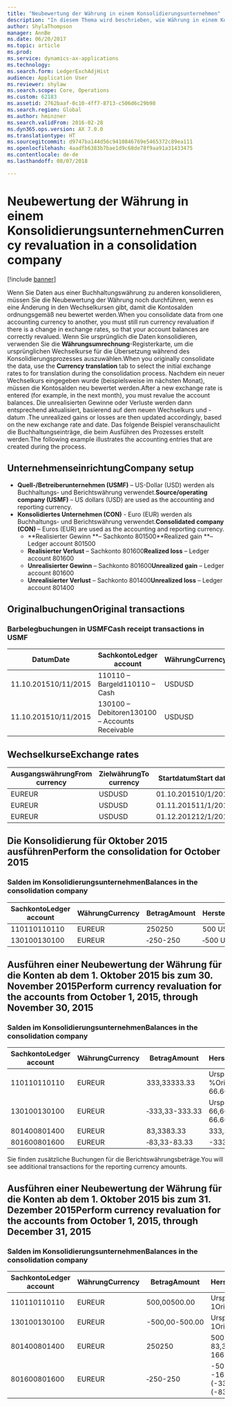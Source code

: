 ```yaml
---
title: "Neubewertung der Währung in einem Konsolidierungsunternehmen"
description: "In diesem Thema wird beschrieben, wie Währung in einem Konsolidierungsunternehmen neu bewertet werden."
author: ShylaThompson
manager: AnnBe
ms.date: 06/20/2017
ms.topic: article
ms.prod: 
ms.service: dynamics-ax-applications
ms.technology: 
ms.search.form: LedgerExchAdjHist
audience: Application User
ms.reviewer: shylaw
ms.search.scope: Core, Operations
ms.custom: 62183
ms.assetid: 2762baaf-0c10-4ff7-8713-c506d6c29b98
ms.search.region: Global
ms.author: hminzner
ms.search.validFrom: 2016-02-28
ms.dyn365.ops.version: AX 7.0.0
ms.translationtype: HT
ms.sourcegitcommit: d9747ba144d56c9410846769e5465372c89ea111
ms.openlocfilehash: 4aadfb6383b7bae1d9c68de78f9aa91a31433475
ms.contentlocale: de-de
ms.lasthandoff: 08/07/2018

---
```


# <a name="currency-revaluation-in-a-consolidation-company"></a><span data-ttu-id="9a2a1-103">Neubewertung der Währung in einem Konsolidierungsunternehmen</span><span class="sxs-lookup"><span data-stu-id="9a2a1-103">Currency revaluation in a consolidation company</span></span>

[!include [banner](../includes/banner.md)]

<span data-ttu-id="9a2a1-104">Wenn Sie Daten aus einer Buchhaltungswährung zu anderen konsolidieren, müssen Sie die Neubewertung der Währung noch durchführen, wenn es eine Änderung in den Wechselkursen gibt, damit die Kontosalden ordnungsgemäß neu bewertet werden.</span><span class="sxs-lookup"><span data-stu-id="9a2a1-104">When you consolidate data from one accounting currency to another, you must still run currency revaluation if there is a change in exchange rates, so that your account balances  are correctly revalued.</span></span> <span data-ttu-id="9a2a1-105">Wenn Sie ursprünglich die Daten konsolidieren, verwenden Sie die **Währungsumrechnung**-Registerkarte, um die ursprünglichen Wechselkurse für die Übersetzung während des Konsolidierungsprozesses auszuwählen.</span><span class="sxs-lookup"><span data-stu-id="9a2a1-105">When you originally consolidate the data, use the **Currency translation** tab to select the initial exchange rates to for translation during the consolidation process.</span></span> <span data-ttu-id="9a2a1-106">Nachdem ein neuer Wechselkurs eingegeben wurde (beispielsweise im nächsten Monat), müssen die Kontosalden neu bewertet werden.</span><span class="sxs-lookup"><span data-stu-id="9a2a1-106">After a new exchange rate is entered (for example, in the next month), you must revalue the account balances.</span></span> <span data-ttu-id="9a2a1-107">Die unrealisierten Gewinne oder Verluste werden dann entsprechend aktualisiert, basierend auf dem neuen Wechselkurs und -datum .</span><span class="sxs-lookup"><span data-stu-id="9a2a1-107">The unrealized gains or losses are then updated accordingly, based on the new exchange rate and date.</span></span> <span data-ttu-id="9a2a1-108">Das folgende Beispiel veranschaulicht die Buchhaltungseinträge, die beim Ausführen des Prozesses erstellt werden.</span><span class="sxs-lookup"><span data-stu-id="9a2a1-108">The following example illustrates the accounting entries that are created during the process.</span></span>

## <a name="company-setup"></a><span data-ttu-id="9a2a1-109">Unternehmenseinrichtung</span><span class="sxs-lookup"><span data-stu-id="9a2a1-109">Company setup</span></span>
-   <span data-ttu-id="9a2a1-110">**Quell-/Betreiberunternehmen (USMF)** – US-Dollar (USD) werden als Buchhaltungs- und Berichtswährung verwendet.</span><span class="sxs-lookup"><span data-stu-id="9a2a1-110">**Source/operating company (USMF)** – US dollars (USD) are used as the accounting and reporting currency.</span></span>
-   <span data-ttu-id="9a2a1-111">**Konsolidiertes Unternehmen (CON)** - Euro (EUR) werden als Buchhaltungs- und Berichtswährung verwendet.</span><span class="sxs-lookup"><span data-stu-id="9a2a1-111">**Consolidated company (CON)** – Euros (EUR) are used as the accounting and reporting currency.</span></span>
    -   <span data-ttu-id="9a2a1-112">**Realisierter Gewinn **– Sachkonto 801500</span><span class="sxs-lookup"><span data-stu-id="9a2a1-112">**Realized gain **– Ledger account 801500</span></span>
    -   <span data-ttu-id="9a2a1-113">**Realisierter Verlust** – Sachkonto 801600</span><span class="sxs-lookup"><span data-stu-id="9a2a1-113">**Realized loss** – Ledger account 801600</span></span>
    -   <span data-ttu-id="9a2a1-114">**Unrealisierter Gewinn** – Sachkonto 801600</span><span class="sxs-lookup"><span data-stu-id="9a2a1-114">**Unrealized gain** – Ledger account 801600</span></span>
    -   <span data-ttu-id="9a2a1-115">**Unrealisierter Verlust** – Sachkonto 801400</span><span class="sxs-lookup"><span data-stu-id="9a2a1-115">**Unrealized loss** – Ledger account 801400</span></span>

## <a name="original-transactions"></a><span data-ttu-id="9a2a1-116">Originalbuchungen</span><span class="sxs-lookup"><span data-stu-id="9a2a1-116">Original transactions</span></span>
### <a name="cash-receipt-transactions-in-usmf"></a><span data-ttu-id="9a2a1-117">Barbelegbuchungen in USMF</span><span class="sxs-lookup"><span data-stu-id="9a2a1-117">Cash receipt transactions in USMF</span></span>

| <span data-ttu-id="9a2a1-118">Datum</span><span class="sxs-lookup"><span data-stu-id="9a2a1-118">Date</span></span>       | <span data-ttu-id="9a2a1-119">Sachkonto</span><span class="sxs-lookup"><span data-stu-id="9a2a1-119">Ledger account</span></span>               | <span data-ttu-id="9a2a1-120">Währung</span><span class="sxs-lookup"><span data-stu-id="9a2a1-120">Currency</span></span> | <span data-ttu-id="9a2a1-121">Betrag</span><span class="sxs-lookup"><span data-stu-id="9a2a1-121">Amount</span></span> |
|------------|------------------------------|----------|--------|
| <span data-ttu-id="9a2a1-122">11.10.2015</span><span class="sxs-lookup"><span data-stu-id="9a2a1-122">10/11/2015</span></span> | <span data-ttu-id="9a2a1-123">110110 – Bargeld</span><span class="sxs-lookup"><span data-stu-id="9a2a1-123">110110 – Cash</span></span>                | <span data-ttu-id="9a2a1-124">USD</span><span class="sxs-lookup"><span data-stu-id="9a2a1-124">USD</span></span>      | <span data-ttu-id="9a2a1-125">500</span><span class="sxs-lookup"><span data-stu-id="9a2a1-125">500</span></span>    |
| <span data-ttu-id="9a2a1-126">11.10.2015</span><span class="sxs-lookup"><span data-stu-id="9a2a1-126">10/11/2015</span></span> | <span data-ttu-id="9a2a1-127">130100 – Debitoren</span><span class="sxs-lookup"><span data-stu-id="9a2a1-127">130100 – Accounts Receivable</span></span> | <span data-ttu-id="9a2a1-128">USD</span><span class="sxs-lookup"><span data-stu-id="9a2a1-128">USD</span></span>      | <span data-ttu-id="9a2a1-129">‑500</span><span class="sxs-lookup"><span data-stu-id="9a2a1-129">-500</span></span>   |

## <a name="exchange-rates"></a><span data-ttu-id="9a2a1-130">Wechselkurse</span><span class="sxs-lookup"><span data-stu-id="9a2a1-130">Exchange rates</span></span>

| <span data-ttu-id="9a2a1-131">Ausgangswährung</span><span class="sxs-lookup"><span data-stu-id="9a2a1-131">From currency</span></span> | <span data-ttu-id="9a2a1-132">Zielwährung</span><span class="sxs-lookup"><span data-stu-id="9a2a1-132">To currency</span></span> | <span data-ttu-id="9a2a1-133">Startdatum</span><span class="sxs-lookup"><span data-stu-id="9a2a1-133">Start date</span></span> | <span data-ttu-id="9a2a1-134">Kurs</span><span class="sxs-lookup"><span data-stu-id="9a2a1-134">Exchange rate</span></span> |
|---------------|-------------|------------|---------------|
| <span data-ttu-id="9a2a1-135">EUR</span><span class="sxs-lookup"><span data-stu-id="9a2a1-135">EUR</span></span>           | <span data-ttu-id="9a2a1-136">USD</span><span class="sxs-lookup"><span data-stu-id="9a2a1-136">USD</span></span>         | <span data-ttu-id="9a2a1-137">01.10.2015</span><span class="sxs-lookup"><span data-stu-id="9a2a1-137">10/1/2015</span></span>  | <span data-ttu-id="9a2a1-138">200</span><span class="sxs-lookup"><span data-stu-id="9a2a1-138">200</span></span>           |
| <span data-ttu-id="9a2a1-139">EUR</span><span class="sxs-lookup"><span data-stu-id="9a2a1-139">EUR</span></span>           | <span data-ttu-id="9a2a1-140">USD</span><span class="sxs-lookup"><span data-stu-id="9a2a1-140">USD</span></span>         | <span data-ttu-id="9a2a1-141">01.11.2015</span><span class="sxs-lookup"><span data-stu-id="9a2a1-141">11/1/2015</span></span>  | <span data-ttu-id="9a2a1-142">150</span><span class="sxs-lookup"><span data-stu-id="9a2a1-142">150</span></span>           |
| <span data-ttu-id="9a2a1-143">EUR</span><span class="sxs-lookup"><span data-stu-id="9a2a1-143">EUR</span></span>           | <span data-ttu-id="9a2a1-144">USD</span><span class="sxs-lookup"><span data-stu-id="9a2a1-144">USD</span></span>         | <span data-ttu-id="9a2a1-145">01.12.2012</span><span class="sxs-lookup"><span data-stu-id="9a2a1-145">12/1/2012</span></span>  | <span data-ttu-id="9a2a1-146">100</span><span class="sxs-lookup"><span data-stu-id="9a2a1-146">100</span></span>           |

## <a name="perform-the-consolidation-for-october-2015"></a><span data-ttu-id="9a2a1-147">Die Konsolidierung für Oktober 2015 ausführen</span><span class="sxs-lookup"><span data-stu-id="9a2a1-147">Perform the consolidation for October 2015</span></span>
### <a name="balances-in-the-consolidation-company"></a><span data-ttu-id="9a2a1-148">Salden im Konsolidierungsunternehmen</span><span class="sxs-lookup"><span data-stu-id="9a2a1-148">Balances in the consolidation company</span></span>

| <span data-ttu-id="9a2a1-149">Sachkonto</span><span class="sxs-lookup"><span data-stu-id="9a2a1-149">Ledger account</span></span> | <span data-ttu-id="9a2a1-150">Währung</span><span class="sxs-lookup"><span data-stu-id="9a2a1-150">Currency</span></span> | <span data-ttu-id="9a2a1-151">Betrag</span><span class="sxs-lookup"><span data-stu-id="9a2a1-151">Amount</span></span> | <span data-ttu-id="9a2a1-152">Herstellkostenkalkulation</span><span class="sxs-lookup"><span data-stu-id="9a2a1-152">Calculation</span></span>    |
|----------------|----------|--------|----------------|
| <span data-ttu-id="9a2a1-153">110110</span><span class="sxs-lookup"><span data-stu-id="9a2a1-153">110110</span></span>         | <span data-ttu-id="9a2a1-154">EUR</span><span class="sxs-lookup"><span data-stu-id="9a2a1-154">EUR</span></span>      | <span data-ttu-id="9a2a1-155">250</span><span class="sxs-lookup"><span data-stu-id="9a2a1-155">250</span></span>    | <span data-ttu-id="9a2a1-156">500 USD × 50 %</span><span class="sxs-lookup"><span data-stu-id="9a2a1-156">500 USD × 50%</span></span>  |
| <span data-ttu-id="9a2a1-157">130100</span><span class="sxs-lookup"><span data-stu-id="9a2a1-157">130100</span></span>         | <span data-ttu-id="9a2a1-158">EUR</span><span class="sxs-lookup"><span data-stu-id="9a2a1-158">EUR</span></span>      | <span data-ttu-id="9a2a1-159">‑250</span><span class="sxs-lookup"><span data-stu-id="9a2a1-159">-250</span></span>   | <span data-ttu-id="9a2a1-160">‑500 USD × 50 %</span><span class="sxs-lookup"><span data-stu-id="9a2a1-160">-500 USD × 50%</span></span> |

## <a name="perform-currency-revaluation-for-the-accounts-from-october-1-2015-through-november-30-2015"></a><span data-ttu-id="9a2a1-161">Ausführen einer Neubewertung der Währung für die Konten ab dem 1. Oktober 2015 bis zum 30. November 2015</span><span class="sxs-lookup"><span data-stu-id="9a2a1-161">Perform currency revaluation for the accounts from October 1, 2015, through November 30, 2015</span></span>
### <a name="balances-in-the-consolidation-company"></a><span data-ttu-id="9a2a1-162">Salden im Konsolidierungsunternehmen</span><span class="sxs-lookup"><span data-stu-id="9a2a1-162">Balances in the consolidation company</span></span>

| <span data-ttu-id="9a2a1-163">Sachkonto</span><span class="sxs-lookup"><span data-stu-id="9a2a1-163">Ledger account</span></span> | <span data-ttu-id="9a2a1-164">Währung</span><span class="sxs-lookup"><span data-stu-id="9a2a1-164">Currency</span></span> | <span data-ttu-id="9a2a1-165">Betrag</span><span class="sxs-lookup"><span data-stu-id="9a2a1-165">Amount</span></span>  | <span data-ttu-id="9a2a1-166">Herstellkostenkalkulation</span><span class="sxs-lookup"><span data-stu-id="9a2a1-166">Calculation</span></span>                        |
|----------------|----------|---------|------------------------------------|
| <span data-ttu-id="9a2a1-167">110110</span><span class="sxs-lookup"><span data-stu-id="9a2a1-167">110110</span></span>         | <span data-ttu-id="9a2a1-168">EUR</span><span class="sxs-lookup"><span data-stu-id="9a2a1-168">EUR</span></span>      | <span data-ttu-id="9a2a1-169">333,33</span><span class="sxs-lookup"><span data-stu-id="9a2a1-169">333.33</span></span>  | <span data-ttu-id="9a2a1-170">Ursprünglicher Betrag 500 × 66,6667 %</span><span class="sxs-lookup"><span data-stu-id="9a2a1-170">Original amount of 500 × 66.6667%</span></span>  |
| <span data-ttu-id="9a2a1-171">130100</span><span class="sxs-lookup"><span data-stu-id="9a2a1-171">130100</span></span>         | <span data-ttu-id="9a2a1-172">EUR</span><span class="sxs-lookup"><span data-stu-id="9a2a1-172">EUR</span></span>      | <span data-ttu-id="9a2a1-173">‑333,33</span><span class="sxs-lookup"><span data-stu-id="9a2a1-173">-333.33</span></span> | <span data-ttu-id="9a2a1-174">Ursprünglicher Betrag -500 × 66,6667 %</span><span class="sxs-lookup"><span data-stu-id="9a2a1-174">Original amount of -500 × 66.6667%</span></span> |
| <span data-ttu-id="9a2a1-175">801400</span><span class="sxs-lookup"><span data-stu-id="9a2a1-175">801400</span></span>         | <span data-ttu-id="9a2a1-176">EUR</span><span class="sxs-lookup"><span data-stu-id="9a2a1-176">EUR</span></span>      | <span data-ttu-id="9a2a1-177">83,33</span><span class="sxs-lookup"><span data-stu-id="9a2a1-177">83.33</span></span>   | <span data-ttu-id="9a2a1-178">333,33 – 250</span><span class="sxs-lookup"><span data-stu-id="9a2a1-178">333.33 – 250</span></span>                       |
| <span data-ttu-id="9a2a1-179">801600</span><span class="sxs-lookup"><span data-stu-id="9a2a1-179">801600</span></span>         | <span data-ttu-id="9a2a1-180">EUR</span><span class="sxs-lookup"><span data-stu-id="9a2a1-180">EUR</span></span>      | <span data-ttu-id="9a2a1-181">‑83,33</span><span class="sxs-lookup"><span data-stu-id="9a2a1-181">-83.33</span></span>  | <span data-ttu-id="9a2a1-182">-333,33 – (-250)</span><span class="sxs-lookup"><span data-stu-id="9a2a1-182">-333.33 – (-250)</span></span>                   |

<span data-ttu-id="9a2a1-183">Sie finden zusätzliche Buchungen für die Berichtswährungsbeträge.</span><span class="sxs-lookup"><span data-stu-id="9a2a1-183">You will see additional transactions for the reporting currency amounts.</span></span>

## <a name="perform-currency-revaluation-for-the-accounts-from-october-1-2015-through-december-31-2015"></a><span data-ttu-id="9a2a1-184">Ausführen einer Neubewertung der Währung für die Konten ab dem 1. Oktober 2015 bis zum 31. Dezember 2015</span><span class="sxs-lookup"><span data-stu-id="9a2a1-184">Perform currency revaluation for the accounts from October 1, 2015, through December 31, 2015</span></span>
### <a name="balances-in-the-consolidation-company"></a><span data-ttu-id="9a2a1-185">Salden im Konsolidierungsunternehmen</span><span class="sxs-lookup"><span data-stu-id="9a2a1-185">Balances in the consolidation company</span></span>

| <span data-ttu-id="9a2a1-186">Sachkonto</span><span class="sxs-lookup"><span data-stu-id="9a2a1-186">Ledger account</span></span> | <span data-ttu-id="9a2a1-187">Währung</span><span class="sxs-lookup"><span data-stu-id="9a2a1-187">Currency</span></span> | <span data-ttu-id="9a2a1-188">Betrag</span><span class="sxs-lookup"><span data-stu-id="9a2a1-188">Amount</span></span>  | <span data-ttu-id="9a2a1-189">Herstellkostenkalkulation</span><span class="sxs-lookup"><span data-stu-id="9a2a1-189">Calculation</span></span>                                          |
|----------------|----------|---------|------------------------------------------------------|
| <span data-ttu-id="9a2a1-190">110110</span><span class="sxs-lookup"><span data-stu-id="9a2a1-190">110110</span></span>         | <span data-ttu-id="9a2a1-191">EUR</span><span class="sxs-lookup"><span data-stu-id="9a2a1-191">EUR</span></span>      | <span data-ttu-id="9a2a1-192">500,00</span><span class="sxs-lookup"><span data-stu-id="9a2a1-192">500.00</span></span>  | <span data-ttu-id="9a2a1-193">Ursprünglicher Betrag 500 × 1</span><span class="sxs-lookup"><span data-stu-id="9a2a1-193">Original amount of 500 × 1</span></span>                           |
| <span data-ttu-id="9a2a1-194">130100</span><span class="sxs-lookup"><span data-stu-id="9a2a1-194">130100</span></span>         | <span data-ttu-id="9a2a1-195">EUR</span><span class="sxs-lookup"><span data-stu-id="9a2a1-195">EUR</span></span>      | <span data-ttu-id="9a2a1-196">-500,00</span><span class="sxs-lookup"><span data-stu-id="9a2a1-196">-500.00</span></span> | <span data-ttu-id="9a2a1-197">Ursprünglicher Betrag -500 × 1</span><span class="sxs-lookup"><span data-stu-id="9a2a1-197">Original amount of -500 × 1</span></span>                          |
| <span data-ttu-id="9a2a1-198">801400</span><span class="sxs-lookup"><span data-stu-id="9a2a1-198">801400</span></span>         | <span data-ttu-id="9a2a1-199">EUR</span><span class="sxs-lookup"><span data-stu-id="9a2a1-199">EUR</span></span>      | <span data-ttu-id="9a2a1-200">250</span><span class="sxs-lookup"><span data-stu-id="9a2a1-200">250</span></span>     | <span data-ttu-id="9a2a1-201">500 – 333,33 = 166,67 166,67 + 83,33 = 250</span><span class="sxs-lookup"><span data-stu-id="9a2a1-201">500 – 333.33 = 166.67 166.67 + 83.33 = 250</span></span>           |
| <span data-ttu-id="9a2a1-202">801600</span><span class="sxs-lookup"><span data-stu-id="9a2a1-202">801600</span></span>         | <span data-ttu-id="9a2a1-203">EUR</span><span class="sxs-lookup"><span data-stu-id="9a2a1-203">EUR</span></span>      | <span data-ttu-id="9a2a1-204">‑250</span><span class="sxs-lookup"><span data-stu-id="9a2a1-204">-250</span></span>    | <span data-ttu-id="9a2a1-205">-500 – (-333,33) = -166,67 -166,67 + (-83,33) = -250</span><span class="sxs-lookup"><span data-stu-id="9a2a1-205">-500 – (-333.33) = -166.67 -166.67 + (-83.33) = -250</span></span> |







